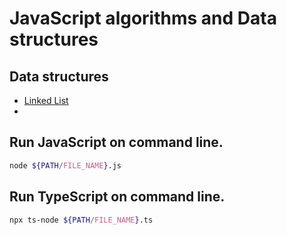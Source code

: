 # JavaScript algorithms and Data structures



## Data structures

- [Linked List](https://www.github.com/WonhyeokJung/javascript-algorithm/tree/master/src/dataStructure/linkedList)
- 


## Run JavaScript on command line.
```bash
node ${PATH/FILE_NAME}.js
```
## Run TypeScript on command line.
```bash
npx ts-node ${PATH/FILE_NAME}.ts
```